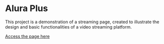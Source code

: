 # Alura Plus

This project is a demonstration of a streaming page, created to illustrate the design and basic functionalities of a video streaming platform.

[Access the page here]([https://vercel.com/tatyellebarbosas-projects/alura-plus](https://alura-plus-rho-rosy.vercel.app/))
